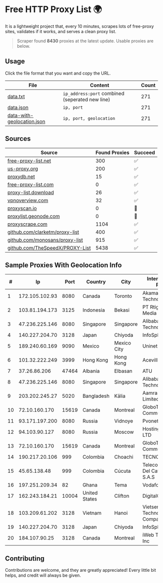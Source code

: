 
# Free HTTP Proxy List 🌍

It is a lightweight project that, every 10 minutes, scrapes lots of free-proxy sites, validates if it works, and serves a clean proxy list.


> Scraper found **8430** proxies at the latest update. Usable proxies are below.

## Usage

Click the file format that you want and copy the URL.


|File|Content|Count|
|----|-------|-----|
|[data.txt](https://raw.githubusercontent.com/themiralay/Proxy-List-World/master/data.txt)|`ip_address:port` combined (seperated new line)|271|
|[data.json](https://raw.githubusercontent.com/themiralay/Proxy-List-World/master/data.json)|`ip, port`|271|
|[data-with-geolocation.json](https://raw.githubusercontent.com/themiralay/Proxy-List-World/master/data-with-geolocation.json)|`ip, port, geolocation`|271|

## Sources

|Source|Found Proxies|Succeed|
|------|-------------|-------|
|[free-proxy-list.net](https://free-proxy-list.net)|300|✅|
|[us-proxy.org](https://www.us-proxy.org)|200|✅|
|[proxydb.net](http://proxydb.net)|15|✅|
|[free-proxy-list.com](https://free-proxy-list.com/?page=&port=&type%5B%5D=http&type%5B%5D=https&up_time=0&search=Search)|0|✅|
|[proxy-list.download](https://www.proxy-list.download/HTTP)|26|✅|
|[vpnoverview.com](https://vpnoverview.com/privacy/anonymous-browsing/free-proxy-servers)|32|✅|
|[proxyscan.io](https://www.proxyscan.io)|0|🚫|
|[proxylist.geonode.com](https://proxylist.geonode.com/api/proxy-list?limit=300&page=1&sort_by=lastChecked&sort_type=desc&protocols=http,https)|0|🚫|
|[proxyscrape.com](https://api.proxyscrape.com/v2/?request=displayproxies&protocol=http&timeout=10000&country=all&ssl=all&anonymity=all)|1104|✅|
|[github.com/clarketm/proxy-list](https://raw.githubusercontent.com/clarketm/proxy-list/master/proxy-list-raw.txt)|400|✅|
|[github.com/monosans/proxy-list](https://raw.githubusercontent.com/monosans/proxy-list/main/proxies/http.txt)|915|✅|
|[github.com/TheSpeedX/PROXY-List](https://raw.githubusercontent.com/TheSpeedX/PROXY-List/master/http.txt)|5438|✅|


## Sample Proxies With Geolocation Info

|#|Ip|Port|Country|City|Internet Service Provider|
|-|--|----|-------|----|-------------------------|
|1|172.105.102.93|8080|Canada|Toronto|Akamai Technologies|
|2|103.81.194.173|3125|Indonesia|Bekasi|PT Rtiga Global Media|
|3|47.236.225.146|8080|Singapore|Singapore|Alibaba (US) Technology Co., Ltd.|
|4|140.227.204.70|3128|Japan|Chiyoda|InfoSphere|
|5|189.240.60.169|9090|Mexico|Mexico City|Uninet S.A. de C.V.|
|6|101.32.222.249|3999|Hong Kong|Hong Kong|Aceville Pte.ltd|
|7|37.26.86.206|47464|Albania|Elbasan|ATU|
|8|47.236.225.146|8080|Singapore|Singapore|Alibaba (US) Technology Co., Ltd.|
|9|203.202.245.27|5020|Bangladesh|Kālia|Aamra Networks Limited|
|10|72.10.160.170|15619|Canada|Montreal|GloboTech Communications|
|11|93.171.197.200|8080|Russia|Vidnoye|Pvonet LTD|
|12|94.103.90.127|8080|Russia|Moscow|Hosting technology LTD|
|13|72.10.160.170|15619|Canada|Montreal|GloboTech Communications|
|14|190.217.20.106|999|Colombia|Choachi|TECNOLOGÍA|
|15|45.65.138.48|999|Colombia|Cúcuta|Telecomunicaciones Del Catatumbo S.A.S|
|16|197.251.209.34|82|Ghana|Tema|Vodafone Ghana|
|17|162.243.184.21|10004|United States|Clifton|DigitalOcean, LLC|
|18|103.209.61.202|3128|Vietnam|Hanoi|Vietserver Services Technology Company Limited|
|19|140.227.204.70|3128|Japan|Chiyoda|InfoSphere|
|20|184.107.90.25|3128|Canada|Montreal|iWeb Technologies Inc|



## Contributing

Contributions are welcome, and they are greatly appreciated! Every
little bit helps, and credit will always be given.

